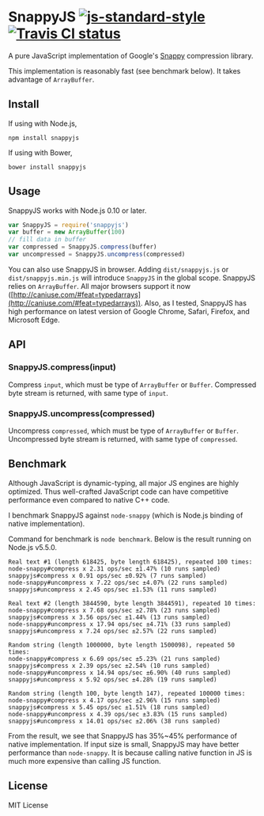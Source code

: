 # SnappyJS [![js-standard-style](https://img.shields.io/badge/code%20style-standard-brightgreen.svg)](http://standardjs.com/) [![Travis CI status](https://travis-ci.org/zhipeng-jia/snappyjs.svg?branch=master)](https://travis-ci.org/zhipeng-jia/snappyjs)
A pure JavaScript implementation of Google's [Snappy](https://github.com/google/snappy) compression library.

This implementation is reasonably fast (see benchmark below). It takes advantage of `ArrayBuffer`.

## Install

If using with Node.js,
~~~
npm install snappyjs
~~~

If using with Bower,
~~~
bower install snappyjs
~~~

## Usage

SnappyJS works with Node.js 0.10 or later.
~~~javascript
var SnappyJS = require('snappyjs')
var buffer = new ArrayBuffer(100)
// fill data in buffer
var compressed = SnappyJS.compress(buffer)
var uncompressed = SnappyJS.uncompress(compressed)
~~~

You can also use SnappyJS in browser. Adding `dist/snappyjs.js` or `dist/snappyjs.min.js` will introduce `SnappyJS` in the global scope.
SnappyJS relies on `ArrayBuffer`. All major browsers support it now ([http://caniuse.com/#feat=typedarrays](http://caniuse.com/#feat=typedarrays)). Also, as I tested, SnappyJS has high performance on latest version of Google Chrome, Safari, Firefox, and Microsoft Edge.

## API

### SnappyJS.compress(input)

Compress `input`, which must be type of `ArrayBuffer` or `Buffer`.
Compressed byte stream is returned, with same type of `input`.

### SnappyJS.uncompress(compressed)

Uncompress `compressed`, which must be type of `ArrayBuffer` or `Buffer`.
Uncompressed byte stream is returned, with same type of `compressed`.

## Benchmark

Although JavaScript is dynamic-typing, all major JS engines are highly optimized.
Thus well-crafted JavaScript code can have competitive performance even compared to native C++ code.

I benchmark SnappyJS against `node-snappy` (which is Node.js binding of native implementation).

Command for benchmark is `node benchmark`. Below is the result running on Node.js v5.5.0.

~~~
Real text #1 (length 618425, byte length 618425), repeated 100 times:
node-snappy#compress x 2.31 ops/sec ±1.47% (10 runs sampled)
snappyjs#compress x 0.91 ops/sec ±0.92% (7 runs sampled)
node-snappy#uncompress x 7.22 ops/sec ±4.07% (22 runs sampled)
snappyjs#uncompress x 2.45 ops/sec ±1.53% (11 runs sampled)

Real text #2 (length 3844590, byte length 3844591), repeated 10 times:
node-snappy#compress x 7.68 ops/sec ±2.78% (23 runs sampled)
snappyjs#compress x 3.56 ops/sec ±1.44% (13 runs sampled)
node-snappy#uncompress x 17.94 ops/sec ±4.71% (33 runs sampled)
snappyjs#uncompress x 7.24 ops/sec ±2.57% (22 runs sampled)

Random string (length 1000000, byte length 1500098), repeated 50 times:
node-snappy#compress x 6.69 ops/sec ±5.23% (21 runs sampled)
snappyjs#compress x 2.39 ops/sec ±2.54% (10 runs sampled)
node-snappy#uncompress x 14.94 ops/sec ±6.90% (40 runs sampled)
snappyjs#uncompress x 5.92 ops/sec ±4.28% (19 runs sampled)

Random string (length 100, byte length 147), repeated 100000 times:
node-snappy#compress x 4.17 ops/sec ±2.96% (15 runs sampled)
snappyjs#compress x 5.45 ops/sec ±1.51% (18 runs sampled)
node-snappy#uncompress x 4.39 ops/sec ±3.83% (15 runs sampled)
snappyjs#uncompress x 14.01 ops/sec ±2.06% (38 runs sampled)
~~~

From the result, we see that SnappyJS has 35%~45% performance of native implementation.
If input size is small, SnappyJS may have better performance than `node-snappy`.
It is because calling native function in JS is much more expensive than calling JS function.

## License

MIT License
